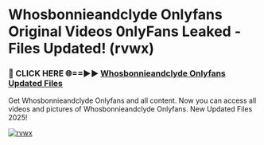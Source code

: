 # Whosbonnieandclyde Onlyfans Original Videos 0nlyFans Leaked - Files Updated! (rvwx)

<h3>🔴 CLICK HERE 🌐==►► <a href="https://tinyurl.com/4seja8ks" rel="nofollow">Whosbonnieandclyde Onlyfans Updated Files</a></h3>

Get Whosbonnieandclyde Onlyfans and all content. Now you can access all videos and pictures of Whosbonnieandclyde Onlyfans. New Updated Files 2025!

[![rvwx](https://i.imgur.com/EWjZXRe.gif)](https://tinyurl.com/4seja8ks)
